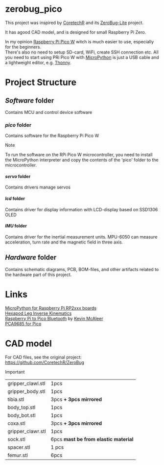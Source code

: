 # zerobug_pico
This project was inspired by [CoretechR](https://github.com/CoretechR) and its [ZeroBug-Lite](https://github.com/CoretechR/ZeroBug-Lite) project. 

It has agood CAD model, and is designed for small Raspberry Pi Zero.

In my opinion [Raspberry Pi Pico W](https://www.raspberrypi.com/documentation/microcontrollers/pico-series.html#raspberry-pi-pico-and-pico-h) witch is much easier to use, especially for the beginners.<br>
There's also no need to setup SD-card, WiFi, create SSH connection etc.
All you need to start using PRi Pico W with [MicroPython](https://docs.micropython.org/en/latest/rp2/quickref.html) is just a USB cable and a lightweight  editor, e.g. [Thonny](https://thonny.org/).
# Project Structure

## _Software_ folder
Contains MCU and control device software

### _pico_ folder
Contains software for the Raspberry Pi Pico W
> [!NOTE]
> To run the software on the RPi Pico W microcontroller, 
> you need to install the MicroPython interpreter and copy the contents of the 'pico' folder to the microcontroller.

#### _servo_ folder
Contains drivers manage servos

#### _lcd_ folder
Contains driver for display information with LCD-display based on SSD1306 OLED 

#### _IMU_ folder
Contains driver for the inertial measurement units. MPU-6050 can measure acceleration, turn rate and the magnetic field in three axis.

## _Hardware_ folder
Contains schematic diagrams, PCB, BOM-files, and other artifacts related to the hardware part of this project.
# Links
[MicroPython for Raspberry Pi RP2xxx boards](https://docs.micropython.org/en/latest/rp2/quickref.html)<br>
[Hexapod Leg Inverse Kinematics](https://www.youtube.com/watch?v=HjmIOKSp7v4)<br>
[Raspberry Pi to Pico Bluetooth](https://github.com/kevinmcaleer/pi_to_pico_bluetooth/tree/main) by [Kevin McAleer](https://github.com/kevinmcaleer)<br>
[PCA9685 for Pico](https://github.com/kevinmcaleer/pca9685_for_pico)
# CAD model
For CAD files, see the original project: https://github.com/CoretechR/ZeroBug

> [!IMPORTANT]
> 
> 
> <table>
>    <tr>
>        <td>gripper_clawl.stl</td>
>        <td>1pcs</td>
>    </tr>
>    <tr>
>        <td>gripper_body.stl</td>
>        <td>1pcs</td>
>    </tr>
>    <tr>
>        <td>tibia.stl</td>
>        <td>3pcs <b>+ 3pcs mirrored</b></td>
>    </tr>
>    <tr>
>        <td>body_top.stl</td>
>        <td>1pcs</td>
>    </tr>
>    <tr>
>        <td>body_bot.stl</td>
>        <td>1pcs</td>
>    </tr>
>    <tr>
>        <td>coxa.stl</td>
>        <td>3pcs <b>+ 3pcs mirrored</b></td>
>    </tr>
>    <tr>
>        <td>gripper_clawr.stl </td>
>        <td>1pcs</td>
>    </tr>
>    <tr>
>        <td>sock.stl</td>
>        <td>6pcs <b>mast be from elastic material</b></td>
>    </tr>
>    <tr>
>        <td>spacer.stl</td>
>        <td>1 pcs</td>
>    </tr>
>    <tr>
>        <td>femur.stl</td>
>        <td>6pcs</td>
>    </tr>
> </table>    
            